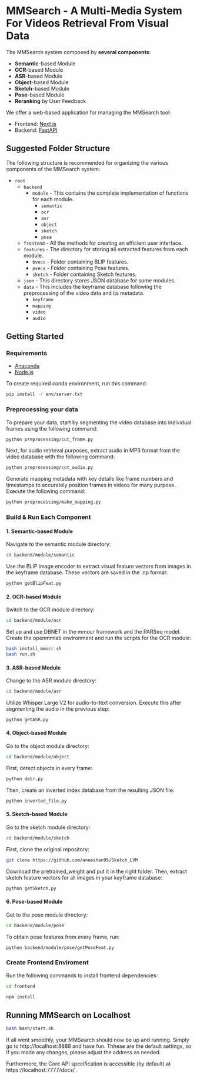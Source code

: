 # MMSearch - A Multi-Media System For Videos Retrieval From Visual Data
The MMSearch system composed by **several components**:

* **Semantic**-based Module
* **OCR**-based Module
* **ASR**-based Module
* **Object**-based Module
* **Sketch**-based Module
* **Pose**-based Module
* **Reranking** by User Feedback

We offer a web-based application for managing the MMSearch tool:
* Frontend: [Next.js](https://nextjs.org/)
* Backend: [FastAPI](https://fastapi.tiangolo.com/)

## Suggested Folder Structure

The following structure is recommended for organizing the various components of the MMSearch system:
- `root`
  - `backend`
    - `module` - This contains the complete implementation of functions for each module.
      - `semantic`
      - `ocr`
      - `asr`
      - `object`
      - `sketch`
      - `pose`
  - `frontend` - All the methods for creating an efficient user interface.
  - `features` - The directory for storing all extracted features from each module.
    - `bvecs` - Folder containing BLIP features.
    - `pvecs` - Folder containing Pose features.
    - `sketch` - Folder containing Sketch features.
  - `json` - This directory stores JSON database for some modules.
  - `data` - This includes the keyframe database following the preprocessing of the video data and its metadata.
    - `keyframe`
    - `mapping`
    - `video`
    - `audio`

## Getting Started
### Requirements
* [Anaconda](https://www.anaconda.com/download)
* [Node.js](https://nodejs.org/en)

To create required conda environment, run this command:
```bash
pip install -r env/server.txt
```

### Preprocessing your data
To prepare your data, start by segmenting the video database into individual frames using the following command:
```bash
python preprocessing/cut_frame.py
```
Next, for audio retrieval purposes, extract audio in MP3 format from the video database with the following command:
```bash
python preprocessing/cut_audio.py
```
Generate mapping metadata with key details like frame numbers and timestamps to accurately position frames in videos for many purpose. Execute the following command:
```bash
python preprocessing/make_mapping.py
```

### Build & Run Each Component
#### 1. Semantic-based Module
Navigate to the semantic module directory:
```bash
cd backend/module/semantic
```
Use the BLIP image encoder to extract visual feature vectors from images in the keyframe database. These vectors are saved in the .np format:
```bash
python getBlipFeat.py
```
#### 2. OCR-based Module
Switch to the OCR module directory:
```bash
cd backend/module/ocr
```
Set up and use DBNET in the mmocr framework and the PARSeq model. Create the openmmlab environment and run the scripts for the OCR module:
```bash
bash install_mmocr.sh
bash run.sh
```
#### 3. ASR-based Module
Change to the ASR module directory:
```bash
cd backend/module/asr
```
Utilize Whisper Large V2 for audio-to-text conversion. Execute this after segmenting the audio in the previous step:
```bash
python getASR.py
```
#### 4. Object-based Module
Go to the object module directory:
```bash
cd backend/module/object
```
First, detect objects in every frame:
```bash
python detr.py
```
Then, create an inverted index database from the resulting JSON file:
```bash
python inverted_file.py
```

#### 5. Sketch-based Module
Go to the sketch module directory:
```bash
cd backend/module/sketch
```
First, clone the original repository:
```bash
git clone https://github.com/aneeshan95/Sketch_LVM
```
Download the pretrained_weight and put it in the right folder. Then, extract sketch feature vectors for all images in your keyframe database:
```bash
python getSketch.py
```

#### 6. Pose-based Module
Get to the pose module directory:
```bash
cd backend/module/pose
```
To obtain pose features from every frame, run:
```bash
python backend/module/pose/getPoseFeat.py
```
### Create Frontend Enviroment 
Run the following commands to install frontend dependencies:
```bash
cd frontend
```

```bash
npm install
```

## Running MMSearch on Localhost
```bash
bash bash/start.sh
```
If all went smoothly, your MMSearch should now be up and running. Simply go to http://localhost:8888 and have fun. Thhese are the default settings, so if you made any changes, please adjust the address as needed.

Furthermore, the Core API specification is accessible (by default) at https://localhost:7777/docs/ .
